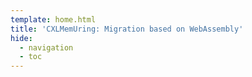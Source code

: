 ```yaml
---
template: home.html
title: 'CXLMemUring: Migration based on WebAssembly'
hide:
  - navigation
  - toc
---
```


